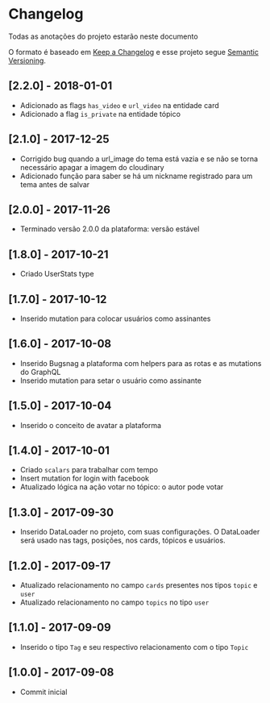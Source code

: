 # Changelog

Todas as anotações do projeto estarão neste documento

O formato é baseado em [Keep a Changelog](http://keepachangelog.com/en/1.0.0/)
e esse projeto segue [Semantic Versioning](http://semver.org/spec/v2.0.0.html).

## [2.2.0] - 2018-01-01
+ Adicionado as flags `has_video` e `url_video` na entidade card
+ Adicionado a flag `is_private` na entidade tópico

## [2.1.0] - 2017-12-25
+ Corrigido bug quando a url_image do tema está vazia e se não se torna necessário apagar a imagem do cloudinary
+ Adicionado função para saber se há um nickname registrado para um tema antes de salvar

## [2.0.0] - 2017-11-26
+ Terminado versão 2.0.0 da plataforma: versão estável

## [1.8.0] - 2017-10-21

+ Criado UserStats type

## [1.7.0] - 2017-10-12

+ Inserido mutation para colocar usuários como assinantes

## [1.6.0] - 2017-10-08

+ Inserido Bugsnag a plataforma com helpers para as rotas e as mutations do GraphQL
+ Inserido mutation para setar o usuário como assinante

## [1.5.0] - 2017-10-04

+ Inserido o conceito de avatar a plataforma

## [1.4.0] - 2017-10-01

+ Criado `scalars` para trabalhar com tempo
+ Insert mutation for login with facebook
+ Atualizado lógica na ação votar no tópico: o autor pode votar

## [1.3.0] - 2017-09-30

+ Inserido DataLoader no projeto, com suas configurações. O DataLoader será usado nas tags, posições, nos cards, tópicos e usuários.

## [1.2.0] - 2017-09-17

+ Atualizado relacionamento no campo `cards` presentes nos tipos `topic` e `user`
+ Atualizado relacionamento no campo `topics` no tipo `user`

## [1.1.0] - 2017-09-09

+ Inserido o tipo `Tag` e seu respectivo relacionamento com o tipo `Topic`

## [1.0.0] - 2017-09-08

+ Commit inicial
